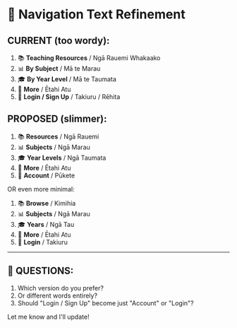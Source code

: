 # 🎯 Navigation Text Refinement

## CURRENT (too wordy):

1. 📚 **Teaching Resources** / Ngā Rauemi Whakaako
2. 📊 **By Subject** / Mā te Marau
3. 🎓 **By Year Level** / Mā te Taumata
4. 🔗 **More** / Ētahi Atu
5. 🔐 **Login / Sign Up** / Takiuru / Rēhita

## PROPOSED (slimmer):

1. 📚 **Resources** / Ngā Rauemi
2. 📊 **Subjects** / Ngā Marau
3. 🎓 **Year Levels** / Ngā Taumata
4. 🔗 **More** / Ētahi Atu
5. 🔐 **Account** / Pūkete

OR even more minimal:

1. 📚 **Browse** / Kimihia
2. 📊 **Subjects** / Ngā Marau  
3. 🎓 **Years** / Ngā Tau
4. 🔗 **More** / Ētahi Atu
5. 🔐 **Login** / Takiuru

---

## 🤔 QUESTIONS:

1. Which version do you prefer?
2. Or different words entirely?
3. Should "Login / Sign Up" become just "Account" or "Login"?

Let me know and I'll update!

